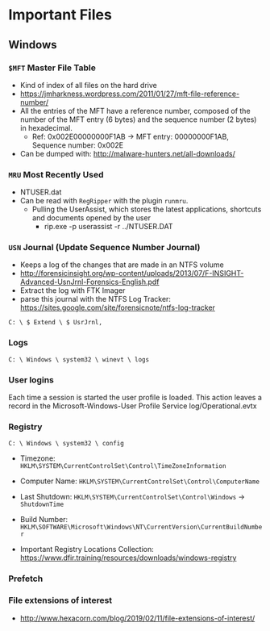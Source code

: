 # Important Files

## Windows

### `$MFT` Master File Table
- Kind of index of all files on the hard drive
- https://jmharkness.wordpress.com/2011/01/27/mft-file-reference-number/
- All the entries of the MFT have a reference number, composed of the number of the MFT entry (6 bytes) and the sequence number (2 bytes) in hexadecimal.
  - Ref: 0x002E00000000F1AB -> MFT entry: 00000000F1AB, Sequence number: 0x002E
- Can be dumped with: http://malware-hunters.net/all-downloads/

### `MRU` Most Recently Used
- NTUSER.dat
- Can be read with `RegRipper` with the plugin `runmru`.
  - Pulling the UserAssist, which stores the latest applications, shortcuts and documents opened by the user
    - rip.exe -p userassist -r ../NTUSER.DAT

### `USN` Journal (Update Sequence Number Journal)
- Keeps a log of the changes that are made in an NTFS volume
- http://forensicinsight.org/wp-content/uploads/2013/07/F-INSIGHT-Advanced-UsnJrnl-Forensics-English.pdf
- Extract the log with FTK Imager
- parse this journal with the NTFS Log Tracker: https://sites.google.com/site/forensicnote/ntfs-log-tracker

```
C: \ $ Extend \ $ UsrJrnl,
```

### Logs
```
C: \ Windows \ system32 \ winevt \ logs
```

### User logins
Each time a session is started the user profile is loaded. This action leaves a record in the Microsoft-Windows-User Profile Service log/Operational.evtx

### Registry
```
C: \ Windows \ system32 \ config
```
- Timezone: `HKLM\SYSTEM\CurrentControlSet\Control\TimeZoneInformation`
- Computer Name: `HKLM\SYSTEM\CurrentControlSet\Control\ComputerName`
- Last Shutdown: `HKLM\SYSTEM\CurrentControlSet\Control\Windows` -> `ShutdownTime`
- Build Number:  `HKLM\SOFTWARE\Microsoft\Windows\NT\CurrentVersion\CurrentBuildNumber`

- Important Registry Locations Collection: https://www.dfir.training/resources/downloads/windows-registry

### Prefetch

### File extensions of interest
- http://www.hexacorn.com/blog/2019/02/11/file-extensions-of-interest/
